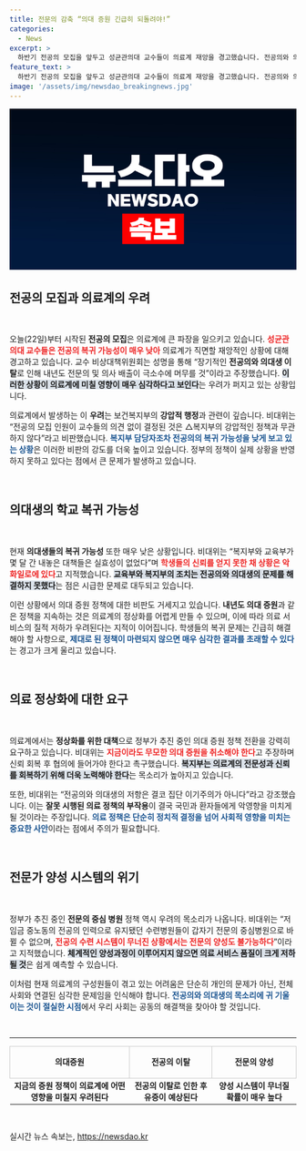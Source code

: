 ```yaml
---
title: 전문의 감축 “의대 증원 긴급히 되돌려야!”
categories:
  - News
excerpt: >
  하반기 전공의 모집을 앞두고 성균관의대 교수들이 의료계 재앙을 경고했습니다. 전공의와 의대생 이탈이 이어지며 내년도 의사 배출이 극소수에 그칠 것이라고 주장하는 비대위의 대책 촉구가 주목받고 있습니다. 정부의 의대 증원 정책 전환이 urgent!
feature_text: >
  하반기 전공의 모집을 앞두고 성균관의대 교수들이 의료계 재앙을 경고했습니다. 전공의와 의대생 이탈이 이어지며 내년도 의사 배출이 극소수에 그칠 것이라고 주장하는 비대위의 대책 촉구가 주목받고 있습니다. 정부의 의대 증원 정책 전환이 urgent!
image: '/assets/img/newsdao_breakingnews.jpg'
---
```


<p><img src="/assets/img/newsdao_breakingnews.jpg" alt="pcversion 속보" /></p>

<h2 data-ke-size="size26">전공의 모집과 의료계의 우려</h2>

<p data-ke-size="size16">&nbsp;</p>

<p>오늘(22일)부터 시작된 <b>전공의 모집</b>은 의료계에 큰 파장을 일으키고 있습니다. <b><span style="color: #ee2323;">성균관의대 교수들은 전공의 복귀 가능성이 매우 낮아</span></b> 의료계가 직면할 재앙적인 상황에 대해 경고하고 있습니다. 교수 비상대책위원회는 성명을 통해 “장기적인 <b>전공의와 의대생 이탈</b>로 인해 내년도 전문의 및 의사 배출이 극소수에 머무를 것”이라고 주장했습니다. <b><span style="background-color: #21538527;">이러한 상황이 의료계에 미칠 영향이 매우 심각하다고 보인다</span></b>는 우려가 퍼지고 있는 상황입니다.</p>

<p>의료계에서 발생하는 이 <b>우려</b>는 보건복지부의 <b>강압적 행정</b>과 관련이 깊습니다. 비대위는 “전공의 모집 인원이 교수들의 의견 없이 결정된 것은 △복지부의 강압적인 정책과 무관하지 않다”라고 비판했습니다. <b><span style="color: #1a5490;">복지부 담당자조차 전공의의 복귀 가능성을 낮게 보고 있는 상황</span></b>은 이러한 비판의 강도를 더욱 높이고 있습니다. 정부의 정책이 실제 상황을 반영하지 못하고 있다는 점에서 큰 문제가 발생하고 있습니다.</p>

<p data-ke-size="size16">&nbsp;</p>

<h2 data-ke-size="size26">의대생의 학교 복귀 가능성</h2>

<p data-ke-size="size16">&nbsp;</p>

<p>현재 <b>의대생들의 복귀 가능성</b> 또한 매우 낮은 상황입니다. 비대위는 “복지부와 교육부가 몇 달 간 내놓은 대책들은 실효성이 없었다”며 <b><span style="color: #ee2323;">학생들의 신뢰를 얻지 못한 채 상황은 악화일로에 있다</span></b>고 지적했습니다. <b><span style="background-color: #21538527;">교육부와 복지부의 조치는 전공의와 의대생의 문제를 해결하지 못했다</span></b>는 점은 시급한 문제로 대두되고 있습니다.</p>

<p>이런 상황에서 의대 증원 정책에 대한 비판도 거세지고 있습니다. <b>내년도 의대 증원</b>과 같은 정책을 지속하는 것은 의료계의 정상화를 어렵게 만들 수 있으며, 이에 따라 의료 서비스의 질적 저하가 우려된다는 지적이 이어집니다. 학생들의 복귀 문제는 긴급히 해결해야 할 사항으로, <b><span style="color: #1a5490;">제대로 된 정책이 마련되지 않으면 매우 심각한 결과를 초래할 수 있다</span></b>는 경고가 크게 울리고 있습니다.</p>

<p data-ke-size="size16">&nbsp;</p>

<h2 data-ke-size="size26">의료 정상화에 대한 요구</h2>

<p data-ke-size="size16">&nbsp;</p>

<p>의료계에서는 <b>정상화를 위한 대책</b>으로 정부가 추진 중인 의대 증원 정책 전환을 강력히 요구하고 있습니다. 비대위는 <b><span style="color: #ee2323;">지금이라도 무모한 의대 증원을 취소해야 한다</span></b>고 주장하며 신뢰 회복 후 협의에 들어가야 한다고 촉구했습니다. <b><span style="background-color: #21538527;">복지부는 의료계의 전문성과 신뢰를 회복하기 위해 더욱 노력해야 한다</span></b>는 목소리가 높아지고 있습니다.</p>

<p>또한, 비대위는 “전공의와 의대생의 저항은 결코 집단 이기주의가 아니다”라고 강조했습니다. 이는 <b>잘못 시행된 의료 정책의 부작용</b>이 결국 국민과 환자들에게 악영향을 미치게 될 것이라는 주장입니다. <b><span style="color: #1a5490;">의료 정책은 단순히 정치적 결정을 넘어 사회적 영향을 미치는 중요한 사안</span></b>이라는 점에서 주의가 필요합니다.</p>

<p data-ke-size="size16">&nbsp;</p>

<h2 data-ke-size="size26">전문가 양성 시스템의 위기</h2>

<p data-ke-size="size16">&nbsp;</p>

<p>정부가 추진 중인 <b>전문의 중심 병원</b> 정책 역시 우려의 목소리가 나옵니다. 비대위는 “저임금 중노동의 전공의 인력으로 유지됐던 수련병원들이 갑자기 전문의 중심병원으로 바뀔 수 없으며, <b><span style="color: #ee2323;">전공의 수련 시스템이 무너진 상황에서는 전문의 양성도 불가능하다</span></b>”이라고 지적했습니다. <b><span style="background-color: #21538527;">체계적인 양성과정이 이루어지지 않으면 의료 서비스 품질이 크게 저하될 것</span></b>은 쉽게 예측할 수 있습니다.</p>

<p>이처럼 현재 의료계의 구성원들이 겪고 있는 어려움은 단순히 개인의 문제가 아닌, 전체 사회와 연결된 심각한 문제임을 인식해야 합니다. <b><span style="color: #1a5490;">전공의와 의대생의 목소리에 귀 기울이는 것이 절실한 시점</span></b>에서 우리 사회는 공동의 해결책을 찾아야 할 것입니다.</p>

<p data-ke-size="size16">&nbsp;</p>

<hr>

<table style="width: 100%; border-collapse: collapse;">
    <tr>
        <td style="border: 1px solid #ccc; text-align: center; height: 50px;"><b>의대증원</b></td>
        <td style="border: 1px solid #ccc; text-align: center; height: 50px;"><b>전공의 이탈</b></td>
        <td style="border: 1px solid #ccc; text-align: center; height: 50px;"><b>전문의 양성</b></td>
    </tr>
    <tr>
        <td style="text-align: center; height: 17px;"><b>지금의 증원 정책이 의료계에 어떤 영향을 미칠지 우려된다</b></td>
        <td style="text-align: center; height: 17px;"><b>전공의 이탈로 인한 후유증이 예상된다</b></td>
        <td style="text-align: center; height: 17px;"><b>양성 시스템이 무너질 확률이 매우 높다</b></td>
    </tr>
</table>

<p data-ke-size="size16">&nbsp;</p>
실시간 뉴스 속보는, <a href="https://newsdao.kr" rel="dofollow">https://newsdao.kr</a>


